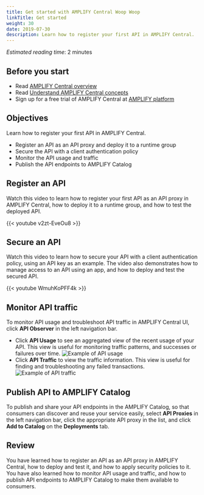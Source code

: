 ```yaml
---
title: Get started with AMPLIFY Central Woop Woop
linkTitle: Get started
weight: 30
date: 2019-07-30
description: Learn how to register your first API in AMPLIFY Central.
---
```


*Estimated reading time*: 2 minutes

## Before you start

* Read [AMPLIFY Central overview](/docs/central/overview)
* Read [Understand AMPLIFY Central concepts](/docs/central/fundamental_concepts)
* Sign up for a free trial of AMPLIFY Central at [AMPLIFY platform](https://platform.axway.com/)

## Objectives

Learn how to register your first API in AMPLIFY Central.

* Register an API as an API proxy and deploy it to a runtime group
* Secure the API with a client authentication policy
* Monitor the API usage and traffic
* Publish the API endpoints to AMPLIFY Catalog

## Register an API

Watch this video to learn how to register your first API as an API proxy in AMPLIFY Central, how to deploy it to a runtime group, and how to test the deployed API.

{{< youtube v2zt-EveOu8 >}}

## Secure an API

Watch this video to learn how to secure your API with a client authentication policy, using an API key as an example. The video also demonstrates how to manage access to an API using an app, and how to deploy and test the secured API.

{{< youtube WmuhKoPFF4k >}}

## Monitor API traffic

To monitor API usage and troubleshoot API traffic in AMPLIFY Central UI, click **API Observer** in the left navigation bar.

* Click **API Usage** to see an aggregated view of the recent usage of your API. This view is useful for monitoring traffic patterns, and successes or failures over time.
  ![Example of API usage](/Images/central/apiobserver_usage.png)
* Click **API Traffic** to view the traffic information. This view is useful for finding and troubleshooting any failed transactions.
  ![Example of API traffic](/Images/central/apiobserver_traffic.png)

## Publish API to AMPLIFY Catalog

To publish and share your API endpoints in the AMPLIFY Catalog, so that consumers can discover and reuse your service easily, select **API Proxies** in the left navigation bar, click the appropriate API proxy in the list, and click **Add to Catalog** on the **Deployments** tab.

## Review

You have learned how to register an API as an API proxy in AMPLIFY Central, how to deploy and test it, and how to apply security policies to it. You have also learned how to monitor API usage and traffic, and how to publish API endpoints to AMPLIFY Catalog to make them available to consumers.
